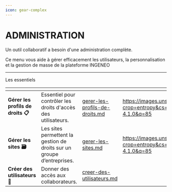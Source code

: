 ```yaml
---
icon: gear-complex
---
```


# ADMINISTRATION

Un outil collaboratif a besoin d'une administration complète.

Ce menu vous aide à gérer efficacement les utilisateurs, la personnalisation et la gestion de masse de la plateforme INGENEO

***

Les essentiels&#x20;

<table data-view="cards"><thead><tr><th></th><th></th><th data-hidden data-card-target data-type="content-ref"></th><th data-hidden data-type="image"></th></tr></thead><tbody><tr><td><strong>Gérer les profils de droits 📋</strong> </td><td>Essentiel pour contrôler les droits d'accès des utilisateurs.</td><td><a href="gerer-les-profils-de-droits.md">gerer-les-profils-de-droits.md</a></td><td><a href="https://images.unsplash.com/photo-1683117927786-f146451082fb?crop=entropy&#x26;cs=srgb&#x26;fm=jpg&#x26;ixid=M3wxOTcwMjR8MHwxfHNlYXJjaHw1fHxtYWlsfGVufDB8fHx8MTc1NDkyMTg4Mnww&#x26;ixlib=rb-4.1.0&#x26;q=85">https://images.unsplash.com/photo-1683117927786-f146451082fb?crop=entropy&#x26;cs=srgb&#x26;fm=jpg&#x26;ixid=M3wxOTcwMjR8MHwxfHNlYXJjaHw1fHxtYWlsfGVufDB8fHx8MTc1NDkyMTg4Mnww&#x26;ixlib=rb-4.1.0&#x26;q=85</a></td></tr><tr><td><strong>Gérer les sites 🗃️</strong></td><td>Les sites permettent la gestion de droits sur un groupe d’entreprises.</td><td><a href="gerer-les-sites.md">gerer-les-sites.md</a></td><td><a href="https://images.unsplash.com/photo-1553895501-af9e282e7fc1?crop=entropy&#x26;cs=srgb&#x26;fm=jpg&#x26;ixid=M3wxOTcwMjR8MHwxfHNlYXJjaHwxfHxHT09HTEV8ZW58MHx8fHwxNzU0OTE0NTQ3fDA&#x26;ixlib=rb-4.1.0&#x26;q=85">https://images.unsplash.com/photo-1553895501-af9e282e7fc1?crop=entropy&#x26;cs=srgb&#x26;fm=jpg&#x26;ixid=M3wxOTcwMjR8MHwxfHNlYXJjaHwxfHxHT09HTEV8ZW58MHx8fHwxNzU0OTE0NTQ3fDA&#x26;ixlib=rb-4.1.0&#x26;q=85</a></td></tr><tr><td><strong>Créer des utilisateurs 👥</strong></td><td>Donner des accès aux collaborateurs. </td><td><a href="creer-des-utilisateurs.md">creer-des-utilisateurs.md</a></td><td></td></tr></tbody></table>
